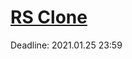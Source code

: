 # [RS Clone][rs clone]

[rs clone]: https://github.com/rolling-scopes-school/tasks/blob/master/tasks/rsclone/rsclone.md

Deadline: 2021.01.25 23:59

